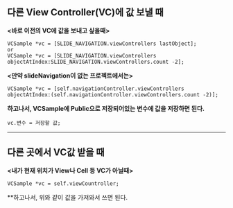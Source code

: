 ## 다른 View Controller(VC)에 값 보낼 때

**<바로 이전의 VC에 값을 보내고 싶을때>**

```
VCSample *vc = [SLIDE_NAVIGATION.viewControllers lastObject];
or
VCSample *vc = [SLIDE_NAVIGATION.viewControllers objectAtIndex:SLIDE_NAVIGATION.viewControllers.count -2];
```
**<만약 slideNavigation이 없는 프로젝트에서는>**

```
VCSample *vc = [self.navigationController.viewControllers objectAtIndex:(self.navigationController.viewControllers.count -2)];
```

**하고나서, VCSample에 Public으로 저장되어있는 변수에 값을 저장하면 된다.**

```
vc.변수 = 저장할 값;
```

****

## 다른 곳에서 VC값 받을 때

**<내가 현재 위치가 View나 Cell 등 VC가 아닐때>**
```
VCSample *vc = self.viewCountroller;
```

**하고나서, 위와 같이 값을 가져와서 쓰면 된다.
